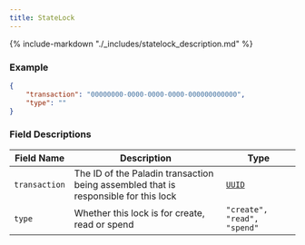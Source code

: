 ```yaml
---
title: StateLock
---
```

{% include-markdown "./_includes/statelock_description.md" %}

### Example

```json
{
    "transaction": "00000000-0000-0000-0000-000000000000",
    "type": ""
}
```

### Field Descriptions

| Field Name | Description | Type |
|------------|-------------|------|
| `transaction` | The ID of the Paladin transaction being assembled that is responsible for this lock | [`UUID`](simpletypes.md#uuid) |
| `type` | Whether this lock is for create, read or spend | `"create", "read", "spend"` |

